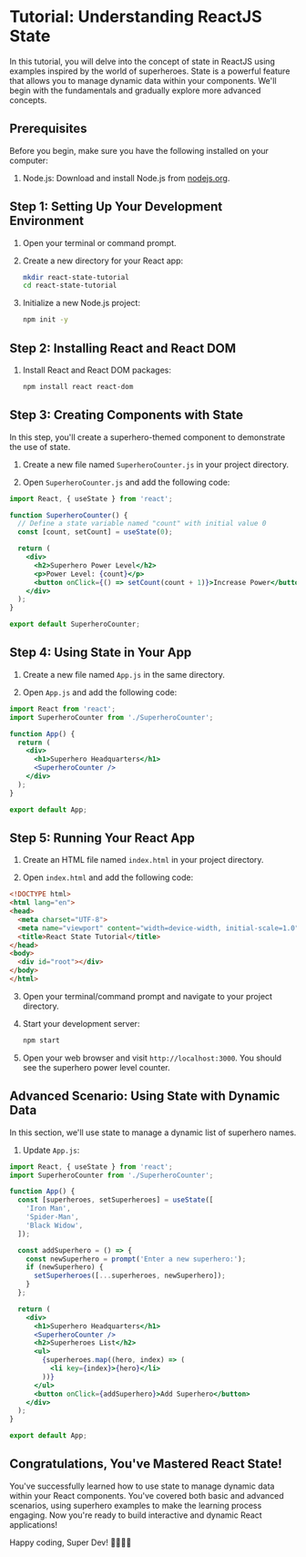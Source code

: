 # Tutorial: Understanding ReactJS State

In this tutorial, you will delve into the concept of state in ReactJS using examples inspired by the world of superheroes. State is a powerful feature that allows you to manage dynamic data within your components. We'll begin with the fundamentals and gradually explore more advanced concepts.

## Prerequisites

Before you begin, make sure you have the following installed on your computer:

1. Node.js: Download and install Node.js from [nodejs.org](https://nodejs.org/).

## Step 1: Setting Up Your Development Environment

1. Open your terminal or command prompt.

2. Create a new directory for your React app:

   ```bash
   mkdir react-state-tutorial
   cd react-state-tutorial
   ```

3. Initialize a new Node.js project:

   ```bash
   npm init -y
   ```

## Step 2: Installing React and React DOM

1. Install React and React DOM packages:

   ```bash
   npm install react react-dom
   ```

## Step 3: Creating Components with State

In this step, you'll create a superhero-themed component to demonstrate the use of state.

1. Create a new file named `SuperheroCounter.js` in your project directory.

2. Open `SuperheroCounter.js` and add the following code:

```jsx
import React, { useState } from 'react';

function SuperheroCounter() {
  // Define a state variable named "count" with initial value 0
  const [count, setCount] = useState(0);

  return (
    <div>
      <h2>Superhero Power Level</h2>
      <p>Power Level: {count}</p>
      <button onClick={() => setCount(count + 1)}>Increase Power</button>
    </div>
  );
}

export default SuperheroCounter;
```

## Step 4: Using State in Your App

1. Create a new file named `App.js` in the same directory.

2. Open `App.js` and add the following code:

```jsx
import React from 'react';
import SuperheroCounter from './SuperheroCounter';

function App() {
  return (
    <div>
      <h1>Superhero Headquarters</h1>
      <SuperheroCounter />
    </div>
  );
}

export default App;
```

## Step 5: Running Your React App

1. Create an HTML file named `index.html` in your project directory.

2. Open `index.html` and add the following code:

```html
<!DOCTYPE html>
<html lang="en">
<head>
  <meta charset="UTF-8">
  <meta name="viewport" content="width=device-width, initial-scale=1.0">
  <title>React State Tutorial</title>
</head>
<body>
  <div id="root"></div>
</body>
</html>
```

3. Open your terminal/command prompt and navigate to your project directory.

4. Start your development server:

   ```bash
   npm start
   ```

5. Open your web browser and visit `http://localhost:3000`. You should see the superhero power level counter.

## Advanced Scenario: Using State with Dynamic Data

In this section, we'll use state to manage a dynamic list of superhero names.

1. Update `App.js`:

```jsx
import React, { useState } from 'react';
import SuperheroCounter from './SuperheroCounter';

function App() {
  const [superheroes, setSuperheroes] = useState([
    'Iron Man',
    'Spider-Man',
    'Black Widow',
  ]);

  const addSuperhero = () => {
    const newSuperhero = prompt('Enter a new superhero:');
    if (newSuperhero) {
      setSuperheroes([...superheroes, newSuperhero]);
    }
  };

  return (
    <div>
      <h1>Superhero Headquarters</h1>
      <SuperheroCounter />
      <h2>Superheroes List</h2>
      <ul>
        {superheroes.map((hero, index) => (
          <li key={index}>{hero}</li>
        ))}
      </ul>
      <button onClick={addSuperhero}>Add Superhero</button>
    </div>
  );
}

export default App;
```

## Congratulations, You've Mastered React State!

You've successfully learned how to use state to manage dynamic data within your React components. You've covered both basic and advanced scenarios, using superhero examples to make the learning process engaging. Now you're ready to build interactive and dynamic React applications!

Happy coding, Super Dev! 🦸‍♂️🦸‍♀️
